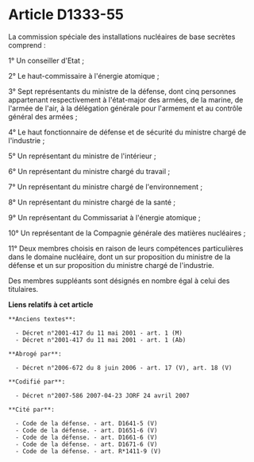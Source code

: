 # Article D1333-55

La commission spéciale des installations nucléaires de base secrètes comprend :

1° Un conseiller d'Etat ;

2° Le haut-commissaire à l'énergie atomique ;

3° Sept représentants du ministre de la défense, dont cinq personnes appartenant respectivement à l'état-major des armées, de
la marine, de l'armée de l'air, à la délégation générale pour l'armement et au contrôle général des armées ;

4° Le haut fonctionnaire de défense et de sécurité du ministre chargé de l'industrie ;

5° Un représentant du ministre de l'intérieur ;

6° Un représentant du ministre chargé du travail ;

7° Un représentant du ministre chargé de l'environnement ;

8° Un représentant du ministre chargé de la santé ;

9° Un représentant du Commissariat à l'énergie atomique ;

10° Un représentant de la Compagnie générale des matières nucléaires ;

11° Deux membres choisis en raison de leurs compétences particulières dans le domaine nucléaire, dont un sur proposition du
ministre de la défense et un sur proposition du ministre chargé de l'industrie.

Des membres suppléants sont désignés en nombre égal à celui des titulaires.

**Liens relatifs à cet article**

	**Anciens textes**:

	  - Décret n°2001-417 du 11 mai 2001 - art. 1 (M)
	  - Décret n°2001-417 du 11 mai 2001 - art. 1 (Ab)

	**Abrogé par**:

	  - Décret n°2006-672 du 8 juin 2006 - art. 17 (V), art. 18 (V)

	**Codifié par**:

	  - Décret n°2007-586 2007-04-23 JORF 24 avril 2007

	**Cité par**:

	  - Code de la défense. - art. D1641-5 (V)
	  - Code de la défense. - art. D1651-6 (V)
	  - Code de la défense. - art. D1661-6 (V)
	  - Code de la défense. - art. D1671-6 (V)
	  - Code de la défense. - art. R*1411-9 (V)
